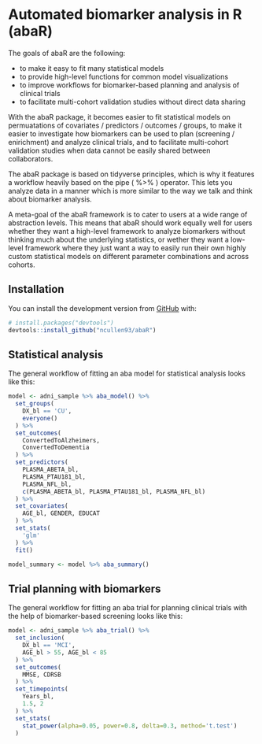 
<!-- README.md is generated from README.Rmd. Please edit that file -->

# Automated biomarker analysis in R (abaR)

<!-- badges: start -->
<!-- badges: end -->

The goals of abaR are the following:

-   to make it easy to fit many statistical models
-   to provide high-level functions for common model visualizations
-   to improve workflows for biomarker-based planning and analysis of
    clinical trials
-   to facilitate multi-cohort validation studies without direct data
    sharing

With the abaR package, it becomes easier to fit statistical models on
permuatations of covariates / predictors / outcomes / groups, to make it
easier to investigate how biomarkers can be used to plan (screening /
enirichment) and analyze clinical trials, and to facilitate multi-cohort
validation studies when data cannot be easily shared between
collaborators.

The abaR package is based on tidyverse principles, which is why it
features a workflow heavily based on the pipe ( %&gt;% ) operator. This
lets you analyze data in a manner which is more similar to the way we
talk and think about biomarker analysis.

A meta-goal of the abaR framework is to cater to users at a wide range
of abstraction levels. This means that abaR should work equally well for
users whether they want a high-level framework to analyze biomarkers
without thinking much about the underlying statistics, or wether they
want a low-level framework where they just want a way to easily run
their own highly custom statistical models on different parameter
combinations and across cohorts.

## Installation

You can install the development version from
[GitHub](https://github.com/ncullen93/abaR) with:

``` r
# install.packages("devtools")
devtools::install_github("ncullen93/abaR")
```

## Statistical analysis

The general workflow of fitting an aba model for statistical analysis
looks like this:

``` r
model <- adni_sample %>% aba_model() %>%
  set_groups(
    DX_bl == 'CU',
    everyone()
  ) %>%
  set_outcomes(
    ConvertedToAlzheimers,
    ConvertedToDementia
  ) %>%
  set_predictors(
    PLASMA_ABETA_bl,
    PLASMA_PTAU181_bl,
    PLASMA_NFL_bl,
    c(PLASMA_ABETA_bl, PLASMA_PTAU181_bl, PLASMA_NFL_bl)
  ) %>%
  set_covariates(
    AGE_bl, GENDER, EDUCAT
  ) %>%
  set_stats(
    'glm'
  ) %>%
  fit()

model_summary <- model %>% aba_summary()
```

## Trial planning with biomarkers

The general workflow for fitting an aba trial for planning clinical
trials with the help of biomarker-based screening looks like this:

``` r
model <- adni_sample %>% aba_trial() %>%
  set_inclusion(
    DX_bl == 'MCI',
    AGE_bl > 55, AGE_bl < 85
  ) %>%
  set_outcomes(
    MMSE, CDRSB
  ) %>%
  set_timepoints(
    Years_bl, 
    1.5, 2
  ) %>%
  set_stats(
    stat_power(alpha=0.05, power=0.8, delta=0.3, method='t.test')
  )
```

